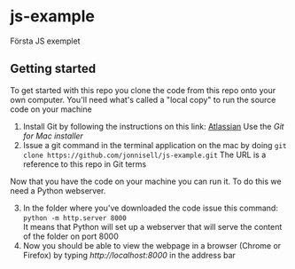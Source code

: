 # js-example
Första JS exemplet

## Getting started
To get started with this repo you clone the code from this repo onto your own computer. You'll need what's called a "local copy" 
to run the source code on your machine

1. Install Git by following the instructions on this link: [Atlassian](https://www.atlassian.com/git/tutorials/install-git) Use the 
_Git for Mac installer_
2. Issue a git command in the terminal application on the mac by doing `git clone https://github.com/jonnisell/js-example.git`
The URL is a reference to this repo in Git terms

Now that you have the code on your machine you can run it. To do this we need a Python webserver.

3. In the folder where you've downloaded the code issue this command:
`python -m http.server 8000`  
It means that Python will set up a webserver that will serve the content of the folder on port 8000
4. Now you should be able to view the webpage in a browser (Chrome or Firefox) by typing *http://localhost:8000* in the address bar
